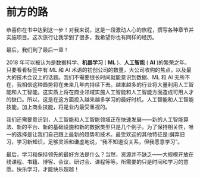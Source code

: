 <title>The Road Ahead</title>  

# 前方的路

恭喜你在书中达到这一步！对我来说，这是一段激动人心的旅程，撰写各种章节并实施项目。这次旅行让我学到了很多，我希望你也有同样的经历。

最后，我们到了最后一章！

2018 年可以被认为是数据科学、**机器学习** ( **ML** )、**人工智能** ( **AI** )的繁荣之年。只要看看标签中有 ML 和 AI 术语的初创公司的数量，大公司收购的焦点，以及最大的技术会议上的话题。我们不需要很长时间就能意识到数据、ML 和 AI 无所不在，我相信这种趋势将在未来几年内持续下去。越来越多的行业将大量利用人工智能和人工智能。这实质上将在商业领域实施人工智能和人工智能方面造成可用人才的缺口。所以，这是在这方面投入越来越多学习的最好时机。人工智能和人工智能技能，加上商业技能，将是业内最受重视的。

我们还需要意识到，人工智能和人工智能领域正在快速发展——新的人工智能算法、新的平台、新的基础设施和新的数据类型只是几个例子。为了保持相关性，唯一的选择是让我们自己跟上最新的趋势和技术。最受欢迎的其他特征是:摒弃旧习，学习新知识，足够灵活和谦虚地说，“我不知道没关系，但我愿意学习”。

最后，学习和保持领先的最好方法是什么？当然，资源并不缺乏——大规模开放在线课程、书籍、博客、会议、研讨会、课程等等。所需要的只是时间和学习的意愿。快乐学习，才能快乐超越！